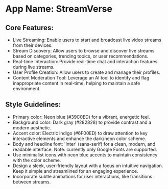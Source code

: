 # **App Name**: StreamVerse

## Core Features:

- Live Streaming: Enable users to start and broadcast live video streams from their devices.
- Stream Discovery: Allow users to browse and discover live streams based on categories, trending topics, or user recommendations.
- Real-time Interaction: Provide real-time chat and interaction features during live streams.
- User Profile Creation: Allow users to create and manage their profiles.
- Content Moderation Tool: Leverage an AI tool to identify and flag inappropriate content in real-time, helping to maintain a safe environment.

## Style Guidelines:

- Primary color: Neon blue (#39C0ED) for a vibrant, energetic feel.
- Background color: Dark gray (#282828) to provide contrast and a modern aesthetic.
- Accent color: Electric indigo (#6F00ED) to draw attention to key interactive elements and enhance the dark/neon color scheme.
- Body and headline font: 'Inter' (sans-serif) for a clean, modern, and readable interface. Note: currently only Google Fonts are supported.
- Use minimalist icons with neon blue accents to maintain consistency with the color scheme.
- Design a sleek, user-friendly layout with a focus on intuitive navigation. Keep it simple and streamlined for an engaging experience.
- Incorporate subtle animations for user interactions, like transitions between streams.